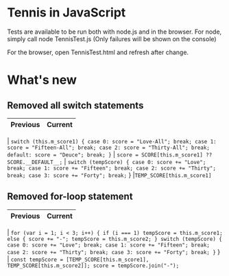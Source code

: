 # Tennis in JavaScript

Tests are available to be run both with node.js and in the browser.
For node, simply call
node TennisTest.js
(Only failures will be shown on the console)

For the browser, open TennisTest.html and refresh after change.

# What's new

## Removed all switch statements

| Previous | Current |
| -------- | ------- |

| `switch (this.m_score1) { case 0: score = "Love-All"; break; case 1: score = "Fifteen-All"; break; case 2: score = "Thirty-All"; break; default: score = "Deuce"; break; }` | `score = SCORE[this.m_score1] ?? SCORE.__DEFAULT__;`
| `switch (tempScore) { case 0: score += "Love"; break; case 1: score += "Fifteen"; break; case 2: score += "Thirty"; break; case 3: score += "Forty"; break;`
} |`TEMP_SCORE[this.m_score1]`

## Removed for-loop statement

| Previous | Current |
| -------- | ------- |

| `for (var i = 1; i < 3; i++) { if (i === 1) tempScore = this.m_score1; else { score += "-"; tempScore = this.m_score2; } switch (tempScore) { case 0: score += "Love"; break; case 1: score += "Fifteen"; break; case 2: score += "Thirty"; break; case 3: score += "Forty"; break; }`
} | `const tempScore = [TEMP_SCORE[this.m_score1], TEMP_SCORE[this.m_score2]]; score = tempScore.join("-");`
